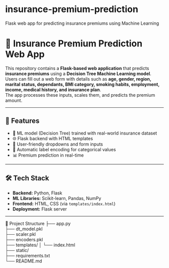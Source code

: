 # insurance-premium-prediction
Flask web app for predicting insurance premiums using Machine Learning

# 🚀 Insurance Premium Prediction Web App

This repository contains a **Flask-based web application** that predicts **insurance premiums** using a **Decision Tree Machine Learning model**.  
Users can fill out a web form with details such as **age, gender, region, marital status, dependants, BMI category, smoking habits, employment, income, medical history, and insurance plan**.  
The app processes these inputs, scales them, and predicts the premium amount.

---

## 📌 Features
- 🧠 ML model (Decision Tree) trained with real-world insurance dataset  
- 🌐 Flask backend with HTML templates  
- 📝 User-friendly dropdowns and form inputs  
- 🔄 Automatic label encoding for categorical values  
- 📊 Premium prediction in real-time  

---

## 🛠 Tech Stack
- **Backend:** Python, Flask  
- **ML Libraries:** Scikit-learn, Pandas, NumPy  
- **Frontend:** HTML, CSS (via `templates/index.html`)  
- **Deployment:** Flask server  

---

📂 Project Structure
├── app.py                  
├── dt_model.pkl            
├── scaler.pkl             
├── encoders.pkl            
├── templates/
│   └── index.html          
├── static/                 
├── requirements.txt       
└── README.md             

